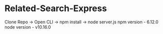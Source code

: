# Related-Search-Express
Clone Repo
-> Open CLI
-> npm install
-> node server.js
npm version - 6.12.0
node version - v10.16.0
